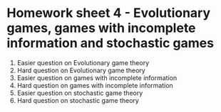 # Homework sheet 4 - Evolutionary games, games with incomplete information and stochastic games

1. Easier question on Evolutionary game theory
1. Hard question on Evolutionary game theory
1. Easier question on games with incomplete information
1. Hard question on games with incomplete information
1. Easier question on stochastic game theory
1. Hard question on stochastic game theory
